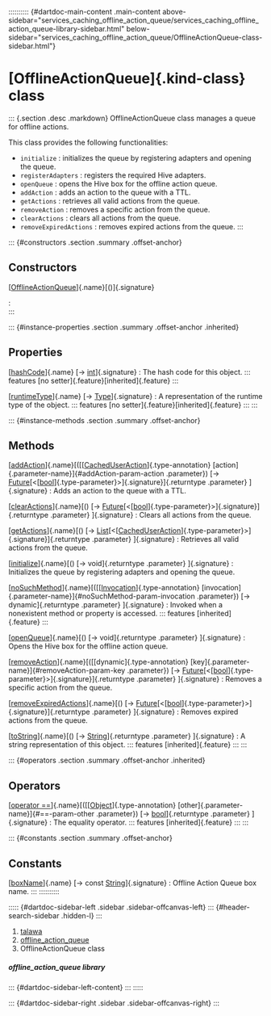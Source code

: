 :::::::::: {#dartdoc-main-content .main-content above-sidebar="services_caching_offline_action_queue/services_caching_offline_action_queue-library-sidebar.html" below-sidebar="services_caching_offline_action_queue/OfflineActionQueue-class-sidebar.html"}
<div>

# [OfflineActionQueue]{.kind-class} class

</div>

::: {.section .desc .markdown}
OfflineActionQueue class manages a queue for offline actions.

This class provides the following functionalities:

-   `initialize` : initializes the queue by registering adapters and
    opening the queue.
-   `registerAdapters` : registers the required Hive adapters.
-   `openQueue` : opens the Hive box for the offline action queue.
-   `addAction` : adds an action to the queue with a TTL.
-   `getActions` : retrieves all valid actions from the queue.
-   `removeAction` : removes a specific action from the queue.
-   `clearActions` : clears all actions from the queue.
-   `removeExpiredActions` : removes expired actions from the queue.
:::

::: {#constructors .section .summary .offset-anchor}
## Constructors

[[OfflineActionQueue](../services_caching_offline_action_queue/OfflineActionQueue/OfflineActionQueue.html)]{.name}[()]{.signature}

:   
:::

::: {#instance-properties .section .summary .offset-anchor .inherited}
## Properties

[[hashCode](https://api.flutter.dev/flutter/dart-core/Object/hashCode.html)]{.name} [→ [int](https://api.flutter.dev/flutter/dart-core/int-class.html)]{.signature}
:   The hash code for this object.
    ::: features
    [no setter]{.feature}[inherited]{.feature}
    :::

[[runtimeType](https://api.flutter.dev/flutter/dart-core/Object/runtimeType.html)]{.name} [→ [Type](https://api.flutter.dev/flutter/dart-core/Type-class.html)]{.signature}
:   A representation of the runtime type of the object.
    ::: features
    [no setter]{.feature}[inherited]{.feature}
    :::
:::

::: {#instance-methods .section .summary .offset-anchor}
## Methods

[[addAction](../services_caching_offline_action_queue/OfflineActionQueue/addAction.html)]{.name}[([[[CachedUserAction](../models_caching_cached_user_action/CachedUserAction-class.html)]{.type-annotation} [action]{.parameter-name}]{#addAction-param-action .parameter}) [→ [Future](https://api.flutter.dev/flutter/dart-core/Future-class.html)[\<[[bool](https://api.flutter.dev/flutter/dart-core/bool-class.html)]{.type-parameter}\>]{.signature}]{.returntype .parameter} ]{.signature}
:   Adds an action to the queue with a TTL.

[[clearActions](../services_caching_offline_action_queue/OfflineActionQueue/clearActions.html)]{.name}[() [→ [Future](https://api.flutter.dev/flutter/dart-core/Future-class.html)[\<[[bool](https://api.flutter.dev/flutter/dart-core/bool-class.html)]{.type-parameter}\>]{.signature}]{.returntype .parameter} ]{.signature}
:   Clears all actions from the queue.

[[getActions](../services_caching_offline_action_queue/OfflineActionQueue/getActions.html)]{.name}[() [→ [List](https://api.flutter.dev/flutter/dart-core/List-class.html)[\<[[CachedUserAction](../models_caching_cached_user_action/CachedUserAction-class.html)]{.type-parameter}\>]{.signature}]{.returntype .parameter} ]{.signature}
:   Retrieves all valid actions from the queue.

[[initialize](../services_caching_offline_action_queue/OfflineActionQueue/initialize.html)]{.name}[() [→ void]{.returntype .parameter} ]{.signature}
:   Initializes the queue by registering adapters and opening the queue.

[[noSuchMethod](https://api.flutter.dev/flutter/dart-core/Object/noSuchMethod.html)]{.name}[([[[Invocation](https://api.flutter.dev/flutter/dart-core/Invocation-class.html)]{.type-annotation} [invocation]{.parameter-name}]{#noSuchMethod-param-invocation .parameter}) [→ dynamic]{.returntype .parameter} ]{.signature}
:   Invoked when a nonexistent method or property is accessed.
    ::: features
    [inherited]{.feature}
    :::

[[openQueue](../services_caching_offline_action_queue/OfflineActionQueue/openQueue.html)]{.name}[() [→ void]{.returntype .parameter} ]{.signature}
:   Opens the Hive box for the offline action queue.

[[removeAction](../services_caching_offline_action_queue/OfflineActionQueue/removeAction.html)]{.name}[([[dynamic]{.type-annotation} [key]{.parameter-name}]{#removeAction-param-key .parameter}) [→ [Future](https://api.flutter.dev/flutter/dart-core/Future-class.html)[\<[[bool](https://api.flutter.dev/flutter/dart-core/bool-class.html)]{.type-parameter}\>]{.signature}]{.returntype .parameter} ]{.signature}
:   Removes a specific action from the queue.

[[removeExpiredActions](../services_caching_offline_action_queue/OfflineActionQueue/removeExpiredActions.html)]{.name}[() [→ [Future](https://api.flutter.dev/flutter/dart-core/Future-class.html)[\<[[bool](https://api.flutter.dev/flutter/dart-core/bool-class.html)]{.type-parameter}\>]{.signature}]{.returntype .parameter} ]{.signature}
:   Removes expired actions from the queue.

[[toString](https://api.flutter.dev/flutter/dart-core/Object/toString.html)]{.name}[() [→ [String](https://api.flutter.dev/flutter/dart-core/String-class.html)]{.returntype .parameter} ]{.signature}
:   A string representation of this object.
    ::: features
    [inherited]{.feature}
    :::
:::

::: {#operators .section .summary .offset-anchor .inherited}
## Operators

[[operator ==](https://api.flutter.dev/flutter/dart-core/Object/operator_equals.html)]{.name}[([[[Object](https://api.flutter.dev/flutter/dart-core/Object-class.html)]{.type-annotation} [other]{.parameter-name}]{#==-param-other .parameter}) [→ [bool](https://api.flutter.dev/flutter/dart-core/bool-class.html)]{.returntype .parameter} ]{.signature}
:   The equality operator.
    ::: features
    [inherited]{.feature}
    :::
:::

::: {#constants .section .summary .offset-anchor}
## Constants

[[boxName](../services_caching_offline_action_queue/OfflineActionQueue/boxName-constant.html)]{.name} [→ const [String](https://api.flutter.dev/flutter/dart-core/String-class.html)]{.signature}
:   Offline Action Queue box name.
:::
::::::::::

::::: {#dartdoc-sidebar-left .sidebar .sidebar-offcanvas-left}
::: {#header-search-sidebar .hidden-l}
:::

1.  [talawa](../index.html)
2.  [offline_action_queue](../services_caching_offline_action_queue/)
3.  OfflineActionQueue class

##### offline_action_queue library

::: {#dartdoc-sidebar-left-content}
:::
:::::

::: {#dartdoc-sidebar-right .sidebar .sidebar-offcanvas-right}
:::
